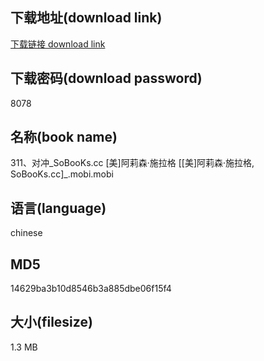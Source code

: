 ## 下载地址(download link)
[下载链接 download link](https://voluble-croquembouche-d321dc.netlify.app/?s=311%E3%80%81%E5%AF%B9%E5%86%B2_SoBooKs.cc+%5B%E7%BE%8E%5D%E9%98%BF%E8%8E%89%E6%A3%AE%C2%B7%E6%96%BD%E6%8B%89%E6%A0%BC+%5B%5B%E7%BE%8E%5D%E9%98%BF%E8%8E%89%E6%A3%AE%C2%B7%E6%96%BD%E6%8B%89%E6%A0%BC%2C+SoBooKs.cc%5D_.mobi)

## 下载密码(download password)
8078

## 名称(book name)
311、对冲_SoBooKs.cc [美]阿莉森·施拉格 [[美]阿莉森·施拉格, SoBooKs.cc]_.mobi.mobi

## 语言(language)
chinese

## MD5
14629ba3b10d8546b3a885dbe06f15f4

## 大小(filesize)
1.3 MB
